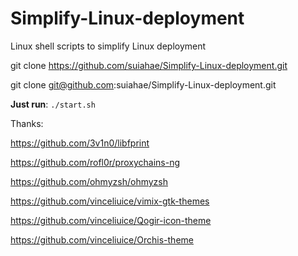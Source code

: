 # Simplify-Linux-deployment
Linux shell scripts to simplify Linux deployment

git clone https://github.com/suiahae/Simplify-Linux-deployment.git

git clone git@github.com:suiahae/Simplify-Linux-deployment.git

**Just run**: `./start.sh`

Thanks:

https://github.com/3v1n0/libfprint

https://github.com/rofl0r/proxychains-ng

https://github.com/ohmyzsh/ohmyzsh

https://github.com/vinceliuice/vimix-gtk-themes

https://github.com/vinceliuice/Qogir-icon-theme

https://github.com/vinceliuice/Orchis-theme
